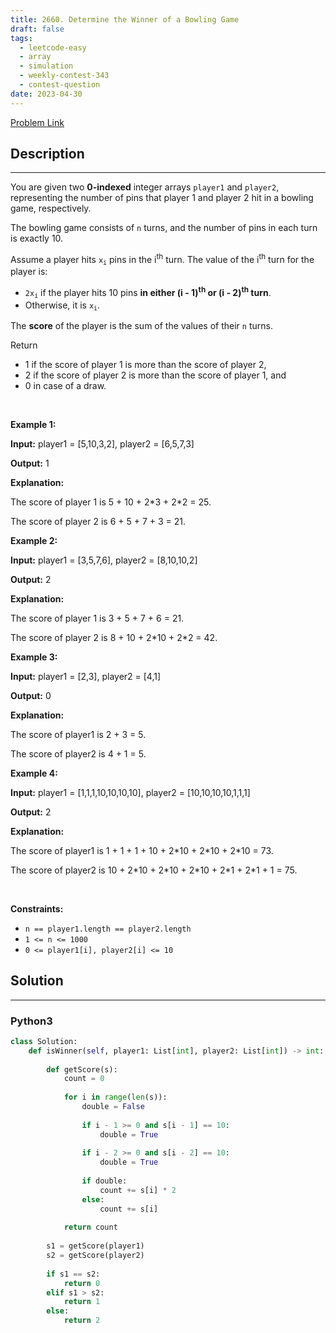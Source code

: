 ```yaml
---
title: 2660. Determine the Winner of a Bowling Game
draft: false
tags: 
  - leetcode-easy
  - array
  - simulation
  - weekly-contest-343
  - contest-question
date: 2023-04-30
---
```


[Problem Link](https://leetcode.com/problems/determine-the-winner-of-a-bowling-game/)

## Description

---
<p>You are given two <strong>0-indexed</strong> integer arrays <code><font face="monospace">player1</font></code> and <code>player2</code>, representing the number of pins that player 1 and player 2 hit in a bowling game, respectively.</p>

<p>The bowling game consists of <code>n</code> turns, and the number of pins in each turn is exactly 10.</p>

<p>Assume a player hits <code>x<sub>i</sub></code> pins in the i<sup>th</sup> turn. The value of the i<sup>th</sup> turn for the player is:</p>

<ul>
	<li><code>2x<sub>i</sub></code> if the player hits 10 pins <b>in either (i - 1)<sup>th</sup> or (i - 2)<sup>th</sup> turn</b>.</li>
	<li>Otherwise, it is <code>x<sub>i</sub></code>.</li>
</ul>

<p>The <strong>score</strong> of the player is the sum of the values of their <code>n</code> turns.</p>

<p>Return</p>

<ul>
	<li>1 if the score of player 1 is more than the score of player 2,</li>
	<li>2 if the score of player 2 is more than the score of player 1, and</li>
	<li>0 in case of a draw.</li>
</ul>

<p>&nbsp;</p>
<p><strong class="example">Example 1:</strong></p>

<div class="example-block">
<p><strong>Input:</strong> <span class="example-io">player1 = [5,10,3,2], player2 = [6,5,7,3]</span></p>

<p><strong>Output:</strong> <span class="example-io">1</span></p>

<p><strong>Explanation:</strong></p>

<p>The score of player 1 is 5 + 10 + 2*3 + 2*2 = 25.</p>

<p>The score of player 2 is 6 + 5 + 7 + 3 = 21.</p>
</div>

<p><strong class="example">Example 2:</strong></p>

<div class="example-block">
<p><strong>Input:</strong> <span class="example-io">player1 = [3,5,7,6], player2 = [8,10,10,2]</span></p>

<p><strong>Output:</strong> <span class="example-io">2</span></p>

<p><strong>Explanation:</strong></p>

<p>The score of player 1 is 3 + 5 + 7 + 6 = 21.</p>

<p>The score of player 2 is 8 + 10 + 2*10 + 2*2 = 42.</p>
</div>

<p><strong class="example">Example 3:</strong></p>

<div class="example-block">
<p><strong>Input:</strong> <span class="example-io">player1 = [2,3], player2 = [4,1]</span></p>

<p><strong>Output:</strong> <span class="example-io">0</span></p>

<p><strong>Explanation:</strong></p>

<p>The score of player1 is 2 + 3 = 5.</p>

<p>The score of player2 is 4 + 1 = 5.</p>
</div>

<p><strong class="example">Example 4:</strong></p>

<div class="example-block">
<p><strong>Input:</strong> <span class="example-io">player1 = [1,1,1,10,10,10,10], player2 = [10,10,10,10,1,1,1]</span></p>

<p><strong>Output:</strong> <span class="example-io">2</span></p>

<p><strong>Explanation:</strong></p>

<p>The score of player1 is 1 + 1 + 1 + 10 + 2*10 + 2*10 + 2*10 = 73.</p>

<p>The score of player2 is 10 + 2*10 + 2*10 + 2*10 + 2*1 + 2*1 + 1 = 75.</p>
</div>

<p>&nbsp;</p>
<p><strong>Constraints:</strong></p>

<ul>
	<li><code>n == player1.length == player2.length</code></li>
	<li><code>1 &lt;= n &lt;= 1000</code></li>
	<li><code>0 &lt;= player1[i], player2[i] &lt;= 10</code></li>
</ul>


## Solution

---
### Python3
``` py title='determine-the-winner-of-a-bowling-game'
class Solution:
    def isWinner(self, player1: List[int], player2: List[int]) -> int:
        
        def getScore(s):
            count = 0
            
            for i in range(len(s)):
                double = False
                
                if i - 1 >= 0 and s[i - 1] == 10:
                    double = True
                
                if i - 2 >= 0 and s[i - 2] == 10:
                    double = True
                
                if double:
                    count += s[i] * 2
                else:
                    count += s[i]
            
            return count
        
        s1 = getScore(player1)
        s2 = getScore(player2)
        
        if s1 == s2:
            return 0
        elif s1 > s2:
            return 1
        else:
            return 2
```


